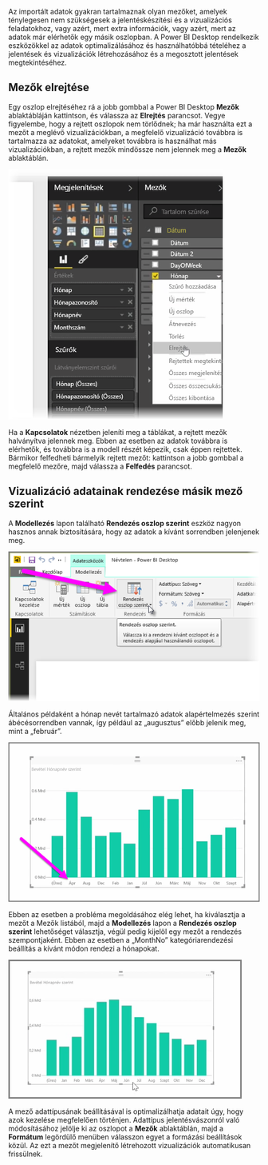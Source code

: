 Az importált adatok gyakran tartalmaznak olyan mezőket, amelyek ténylegesen nem szükségesek a jelentéskészítési és a vizualizációs feladatokhoz, vagy azért, mert extra információk, vagy azért, mert az adatok már elérhetők egy másik oszlopban. A Power BI Desktop rendelkezik eszközökkel az adatok optimalizálásához és használhatóbbá tételéhez a jelentések és vizualizációk létrehozásához és a megosztott jelentések megtekintéséhez.

## <a name="hiding-fields"></a>Mezők elrejtése
Egy oszlop elrejtéséhez rá a jobb gombbal a Power BI Desktop **Mezők** ablaktábláján kattintson, és válassza az **Elrejtés** parancsot. Vegye figyelembe, hogy a rejtett oszlopok nem törlődnek; ha már használta ezt a mezőt a meglévő vizualizációkban, a megfelelő vizualizáció továbbra is tartalmazza az adatokat, amelyeket továbbra is használhat más vizualizációkban, a rejtett mezők mindössze nem jelennek meg a **Mezők** ablaktáblán.

![](media/2-4-optimize-data-models/2-4_1.png)

Ha a **Kapcsolatok** nézetben jeleníti meg a táblákat, a rejtett mezők halványítva jelennek meg. Ebben az esetben az adatok továbbra is elérhetők, és továbbra is a modell részét képezik, csak éppen rejtettek. Bármikor felfedheti bármelyik rejtett mezőt: kattintson a jobb gombbal a megfelelő mezőre, majd válassza a **Felfedés** parancsot.

## <a name="sorting-visualization-data-by-another-field"></a>Vizualizáció adatainak rendezése másik mező szerint
A **Modellezés** lapon található **Rendezés oszlop szerint** eszköz nagyon hasznos annak biztosítására, hogy az adatok a kívánt sorrendben jelenjenek meg.

![](media/2-4-optimize-data-models/2-4_2.png)

Általános példaként a hónap nevét tartalmazó adatok alapértelmezés szerint ábécésorrendben vannak, így például az „augusztus” előbb jelenik meg, mint a „február”.

![](media/2-4-optimize-data-models/2-4_3.png)

Ebben az esetben a probléma megoldásához elég lehet, ha kiválasztja a mezőt a Mezők listából, majd a **Modellezés** lapon a **Rendezés oszlop szerint** lehetőséget választja, végül pedig kijelöl egy mezőt a rendezés szempontjaként. Ebben az esetben a „MonthNo” kategóriarendezési beállítás a kívánt módon rendezi a hónapokat.

![](media/2-4-optimize-data-models/2-4_4.png)

A mező adattípusának beállításával is optimalizálhatja adatait úgy, hogy azok kezelése megfelelően történjen. Adattípus jelentésvászonról való módosításához jelölje ki az oszlopot a **Mezők** ablaktáblán, majd a **Formátum** legördülő menüben válasszon egyet a formázási beállítások közül. Az ezt a mezőt megjelenítő létrehozott vizualizációk automatikusan frissülnek.

